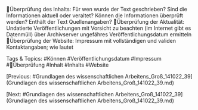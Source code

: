 Überprüfung des Inhalts: Für wen wurde der Text geschrieben? Sind die Informationen aktuell 
oder veraltet? Können die Informationen überprüft werden? Enthält der Text Quellenangaben?
Überprüfung der Aktualität: Undatierte Veröffentlichungen mit Vorsicht zu beachten (im Internet 
gibt es Datenmüll) über Archivserver ungefähres Veröffentlichungsdatum ermitteln
Überprüfung der Website: Impressum mit vollständigen und validen Kontaktangaben; wie lautet 

   Tags & Topics:
   #Können
   #Veröffentlichungsdatum
   #Impressum
   #Überprüfung
   #Inhalt
   #Inhalts
   #Website

[Previous: #Grundlagen des wissenschaftlichen Arbeitens_Groß_141022_39](Grundlagen des wissenschaftlichen Arbeitens_Groß_141022_39.md)

[Next: #Grundlagen des wissenschaftlichen Arbeitens_Groß_141022_39](Grundlagen des wissenschaftlichen Arbeitens_Groß_141022_39.md)